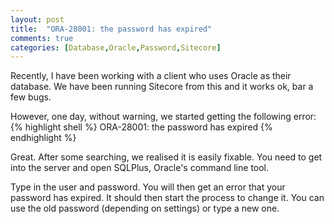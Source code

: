```yaml
---
layout: post
title:  "ORA-28001: the password has expired"
comments: true
categories: [Database,Oracle,Password,Sitecore]
---
```


Recently, I have been working with a client who uses Oracle as their database. We have been running Sitecore from this and it works ok, bar a few bugs.

However, one day, without warning, we started getting the following error:
{% highlight shell %}
ORA-28001: the password has expired
{% endhighlight %}

Great. After some searching, we realised it is easily fixable. You need to get into the server and open SQLPlus, Oracle's command line tool.

Type in the user and password. You will then get an error that your password has expired. It should then start the process to change it. You can use the old password (depending on settings) or type a new one.
